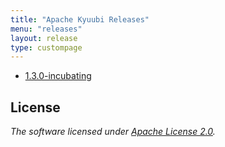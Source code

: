 ```yaml
---
title: "Apache Kyuubi Releases"
menu: "releases"
layout: release
type: custompage
---
```

<!---
  Licensed under the Apache License, Version 2.0 (the "License");
  you may not use this file except in compliance with the License.
  You may obtain a copy of the License at

   http://www.apache.org/licenses/LICENSE-2.0

  Unless required by applicable law or agreed to in writing, software
  distributed under the License is distributed on an "AS IS" BASIS,
  WITHOUT WARRANTIES OR CONDITIONS OF ANY KIND, either express or implied.
  See the License for the specific language governing permissions and
  limitations under the License. See accompanying LICENSE file.
-->

- [1.3.0-incubating](/release/1.3.0-incubating.html)

## License

_The software licensed under [Apache License 2.0](http://www.apache.org/licenses/LICENSE-2.0)._
